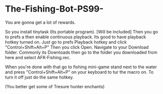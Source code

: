 # The-Fishing-Bot-PS99-
You are gonna get a lot of rewards.

So you install tinytask (Its portable program). [Will be included]
Then you go to prefs a then enable continuous playback. Its good to have playback hotkey turned on. Just go to prefs Playback hotkey and click "Control+Shift+Alt+P"
Then you click Open. Navigate to your Download folder. Commonly its Downloads then go to the folder you downloaded from here and select AFK-Fishing.rec.

When you're done with that go to fishing mini-game stand next to the water and press "Control+Shift+Alt+P" on your keyboard to tur the macro on. To turn it off just do the same hotkey.

(You better get some of Tresure hunter enchants)
